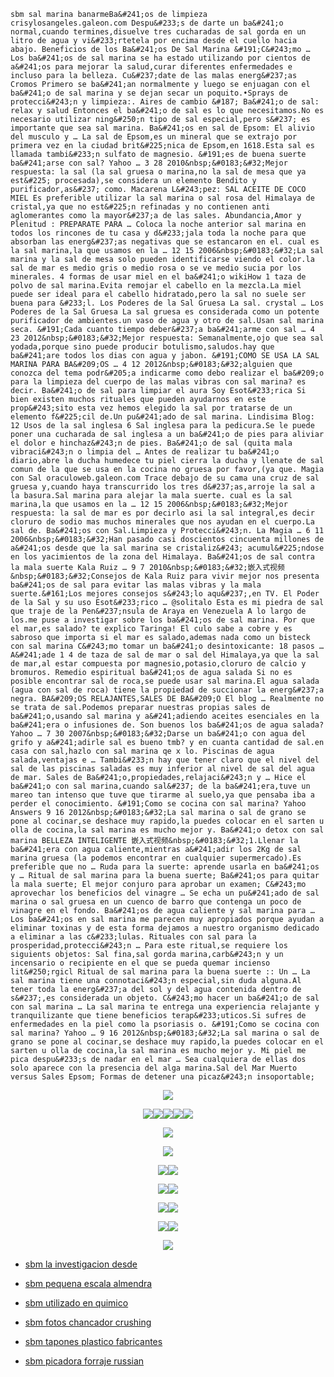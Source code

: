 
```
sbm sal marina banarmeBa&#241;os de limpieza crisylosangeles.galeon.com Despu&#233;s de darte un ba&#241;o normal,cuando termines,disuelve tres cucharadas de sal gorda en un litro de agua y vi&#233;rtetela por encima desde el cuello hacia abajo. Beneficios de los Ba&#241;os De Sal Marina &#191;C&#243;mo … Los ba&#241;os de sal marina se ha estado utilizando por cientos de a&#241;os para mejorar la salud,curar diferentes enfermedades e incluso para la belleza. Cu&#237;date de las malas energ&#237;as Cromos Primero se ba&#241;an normalmente y luego se enjuagan con el ba&#241;o de sal marina y se dejan secar un poquito.•Sprays de protecci&#243;n y limpieza:. Aires de cambio &#187; Ba&#241;o de sal: relax y salud Entonces el ba&#241;o de sal es lo que necesitamos.No es necesario utilizar ning&#250;n tipo de sal especial,pero s&#237; es importante que sea sal marina. Ba&#241;os en sal de Epsom: El alivio del musculo y … La sal de Epsom,es un mineral que se extrajo por primera vez en la ciudad brit&#225;nica de Epsom,en 1618.Esta sal es llamada tambi&#233;n sulfato de magnesio. &#191;es de buena suerte ba&#241;arse con sal? Yahoo … 3 28 2010&nbsp;&#0183;&#32;Mejor respuesta: la sal (la sal gruesa o marina,no la sal de mesa que ya est&#225; procesada),se considera un elemento Bendito y purificador,as&#237; como. Macarena L&#243;pez: SAL ACEITE DE COCO MIEL Es preferible utilizar la sal marina o sal rosa del Himalaya de cristal,ya que no est&#225;n refinadas y no contienen anti aglomerantes como la mayor&#237;a de las sales. Abundancia,Amor y Plenitud : PREPARATE PARA … Coloca la noche anterior sal marina en todos los rincones de tu casa y d&#233;jala toda la noche para que absorban las energ&#237;as negativas que se estancaron en el. cual es la sal marina,la que usamos en la … 12 15 2006&nbsp;&#0183;&#32;La sal marina y la sal de mesa solo pueden identificarse viendo el color.la sal de mar es medio gris o medio rosa o se ve medio sucia por los minerales. 4 formas de usar miel en el ba&#241;o wikiHow 1 taza de polvo de sal marina.Evita remojar el cabello en la mezcla.La miel puede ser ideal para el cabello hidratado,pero la sal no suele ser buena para &#233;l. Los Poderes de la Sal Gruesa La sal. crystal … Los Poderes de la Sal Gruesa La sal gruesa es considerada como un potente purificador de ambientes.un vaso de agua y otro de sal.Usan sal marina seca. &#191;Cada cuanto tiempo deber&#237;a ba&#241;arme con sal … 4 23 2012&nbsp;&#0183;&#32;Mejor respuesta: Semanalmente,ojo que sea sal yodada,porque sino puede producir botulismo,saludos.hay que ba&#241;are todos los dias con agua y jabon. &#191;COMO SE USA LA SAL MARINA PARA BA&#209;OS … 4 12 2012&nbsp;&#0183;&#32;alguien que conozca del tema podr&#205;a indicarme como debo realizar el ba&#209;o para la limpieza del cuerpo de las malas vibras con sal marina? es decir. Ba&#241;o de sal para limpiar el aura Soy Esot&#233;rica Si bien existen muchos rituales que pueden ayudarnos en este prop&#243;sito esta vez hemos elegido la sal por tratarse de un elemento f&#225;cil de.Un pu&#241;ado de sal marina. Lindisima Blog: 12 Usos de la sal inglesa 6 Sal inglesa para la pedicura.Se le puede poner una cucharada de sal inglesa a un ba&#241;o de pies para aliviar el dolor e hinchaz&#243;n de pies. Ba&#241;o de sal (quita mala vibraci&#243;n o limpia del … Antes de realizar tu ba&#241;o diario,abre la ducha humedece tu piel cierra la ducha y llenate de sal comun de la que se usa en la cocina no gruesa por favor,(ya que. Magia con Sal oraculoweb.galeon.com Trace debajo de su cama una cruz de sal gruesa y,cuando haya transcurrido los tres d&#237;as,arroje la sal a la basura.Sal marina para alejar la mala suerte. cual es la sal marina,la que usamos en la … 12 15 2006&nbsp;&#0183;&#32;Mejor respuesta: la sal de mar es por decirlo asi la sal integral,es decir cloruro de sodio mas muchos minerales que nos ayudan en el cuerpo.La sal de. Ba&#241;os con Sal.Limpieza y Protecci&#243;n. La Magia … 6 11 2006&nbsp;&#0183;&#32;Han pasado casi doscientos cincuenta millones de a&#241;os desde que la sal marina se cristaliz&#243; acumul&#225;ndose en los yacimientos de la zona del Himalaya. Ba&#241;os de sal contra la mala suerte Kala Ruiz … 9 7 2010&nbsp;&#0183;&#32;嵌入式视频&nbsp;&#0183;&#32;Consejos de Kala Ruiz para vivir mejor nos presenta ba&#241;os de sal para evitar las malas vibras y la mala suerte.&#161;Los mejores consejos s&#243;lo aqu&#237;,en TV. El Poder de la Sal y su uso Esot&#233;rico … @solitalo Esta es mi piedra de sal que traje de la Pen&#237;nsula de Araya en Venezuela A lo largo de los.me puse a investigar sobre los ba&#241;os de sal marina. Por que el mar,es salado? te explico Taringa! El culo sabe a cobre y es sabroso que importa si el mar es salado,ademas nada como un bisteck con sal marina C&#243;mo tomar un ba&#241;o desintoxicante: 18 pasos … A&#241;ade 1 4 de taza de sal de mar o sal del Himalaya,ya que la sal de mar,al estar compuesta por magnesio,potasio,cloruro de calcio y bromuros. Remedio espiritual ba&#241;os de agua salada Si no es posible encontrar sal de roca,se puede usar sal marina.El agua salada (agua con sal de roca) tiene la propiedad de succionar la energ&#237;a negra. BA&#209;OS RELAJANTES,SALES DE BA&#209;O El blog … Realmente no se trata de sal.Podemos preparar nuestras propias sales de ba&#241;o,usando sal marina y a&#241;adiendo aceites esenciales en la ba&#241;era o infusiones de. Son buenos los ba&#241;os de agua salada? Yahoo … 7 30 2007&nbsp;&#0183;&#32;Darse un ba&#241;o con agua del grifo y a&#241;adirle sal es bueno tmb? y en cuanta cantidad de sal.en casa con sal,hazlo con sal marina qe x lo. Piscinas de agua salada,ventajas e … Tambi&#233;n hay que tener claro que el nivel del sal de las piscinas saladas es muy inferior al nivel de sal del agua de mar. Sales de Ba&#241;o,propiedades,relajaci&#243;n y … Hice el ba&#241;o con sal marina,cuando sal&#237; de la ba&#241;era,tuve un mareo tan intenso que tuve que tirarme al suelo,ya que pensaba iba a perder el conocimiento. &#191;Como se cocina con sal marina? Yahoo Answers 9 16 2012&nbsp;&#0183;&#32;La sal marina o sal de grano se pone al cocinar,se deshace muy rapido,la puedes colocar en el sarten u olla de cocina,la sal marina es mucho mejor y. Ba&#241;o detox con sal marina BELLEZA INTELIGENTE 嵌入式视频&nbsp;&#0183;&#32;1.Llenar la ba&#241;era con agua caliente,mientras a&#241;adir los 2Kg de sal marina gruesa (la podemos encontrar en cualquier supermercado).Es preferible que no … Ruda para la suerte: aprende usarla en ba&#241;os y … Ritual de sal marina para la buena suerte; Ba&#241;os para quitar la mala suerte; El mejor conjuro para aprobar un examen; C&#243;mo aprovechar los beneficios del vinagre … Se echa un pu&#241;ado de sal marina o sal gruesa en un cuenco de barro que contenga un poco de vinagre en el fondo. Ba&#241;os de agua caliente y sal marina para … Los ba&#241;os en sal marina me parecen muy apropiados porque ayudan a eliminar toxinas y de esta forma dejamos a nuestro organismo dedicado a eliminar a las c&#233;lulas. Rituales con sal para la prosperidad,protecci&#243;n … Para este ritual,se requiere los siguients objetos: Sal fina,sal gorda marina,carb&#243;n y un incensario o recipiente en el que se pueda quemar incienso lit&#250;rgicl Ritual de sal marina para la buena suerte :: Un … La sal marina tiene una connotaci&#243;n especial,sin duda alguna.Al tener toda la energ&#237;a del sol y del agua contenida dentro de s&#237;,es considerada un objeto. C&#243;mo hacer un ba&#241;o de sal con sal marina … La sal marina te entrega una experiencia relajante y tranquilizante que tiene beneficios terap&#233;uticos.Si sufres de enfermedades en la piel como la psoriasis o. &#191;Como se cocina con sal marina? Yahoo … 9 16 2012&nbsp;&#0183;&#32;La sal marina o sal de grano se pone al cocinar,se deshace muy rapido,la puedes colocar en el sarten u olla de cocina,la sal marina es mucho mejor y. Mi piel me pica despu&#233;s de nadar en el mar … Sea cualquiera de ellas dos solo aparece con la presencia del alga marina.Sal del Mar Muerto versus Sales Epsom; Formas de detener una picaz&#243;n insoportable; 
```

<div align="center">

<a href="https://es-crusher.shibang-china.com/github&k=sbm+sal+marina+banarme"><img src="https://static.shibang-china.com/es/crusher/logo.jpg"></a>

<a href="https://es-crusher.shibang-china.com/github&k=sbm+sal+marina+banarme"><img src="https://static.shibang-china.com/es/crusher/index.jpg"></a><a href="https://es-crusher.shibang-china.com/material.htmlgithub&k=sbm+sal+marina+banarme"><img src="https://static.shibang-china.com/es/crusher/material.jpg"></a><a href="https://es-crusher.shibang-china.com/application.htmlgithub&k=sbm+sal+marina+banarme"><img src="https://static.shibang-china.com/es/crusher/application.jpg"></a><a href="https://es-crusher.shibang-china.com/aboutus.htmlgithub&k=sbm+sal+marina+banarme"><img src="https://static.shibang-china.com/es/crusher/aboutus.jpg"></a><a href="https://es-crusher.shibang-china.com/contact.htmlgithub&k=sbm+sal+marina+banarme"><img src="https://static.shibang-china.com/es/crusher/contact.jpg"></a>

<a href="https://es-crusher.shibang-china.com/github&k=sbm+sal+marina+banarme"><img src="https://static.shibang-china.com/es/crusher/banner.jpg"></a>

<a href="https://swt.shibang-china.com/github&k=sbm+sal+marina+banarme"><img src="https://static.shibang-china.com/es/crusher/text.jpg"></a>

<a href="https://swt.shibang-china.com/github&k=sbm+sal+marina+banarme"><img src="https://static.shibang-china.com/es/crusher/chat.jpg"></a><a href="https://es-crusher.shibang-china.com/contact.htmlgithub&k=sbm+sal+marina+banarme"><img src="https://static.shibang-china.com/es/crusher/message.jpg"></a>

<a href="https://es-crusher.shibang-china.com/products/pe.htmlgithub&k=sbm+sal+marina+banarme"><img src="https://static.shibang-china.com/es/crusher/pe.jpg"></a><a href="https://es-crusher.shibang-china.com/products/pf.htmlgithub&k=sbm+sal+marina+banarme"><img src="https://static.shibang-china.com/es/crusher/pf.jpg"></a>

<a href="https://es-crusher.shibang-china.com/products/hpt.htmlgithub&k=sbm+sal+marina+banarme"><img src="https://static.shibang-china.com/es/crusher/hpt.jpg"></a><a href="https://es-crusher.shibang-china.com/products/vsi.htmlgithub&k=sbm+sal+marina+banarme"><img src="https://static.shibang-china.com/es/crusher/vsi.jpg"></a>

<a href="https://es-crusher.shibang-china.com/products/klv.htmlgithub&k=sbm+sal+marina+banarme"><img src="https://static.shibang-china.com/es/crusher/klv.jpg"></a><a href="https://es-crusher.shibang-china.com/products/portable.htmlgithub&k=sbm+sal+marina+banarme"><img src="https://static.shibang-china.com/es/crusher/portable.jpg"></a>

<a href="https://swt.shibang-china.com/github&k=sbm+sal+marina+banarme"><img src="https://static.shibang-china.com/es/crusher/case.jpg"></a>

</div>


* [sbm la investigacion desde](sbm%20la%20investigacion%20desde.md)

* [sbm pequena escala almendra](sbm%20pequena%20escala%20almendra.md)

* [sbm utilizado en quimico](sbm%20utilizado%20en%20quimico.md)

* [sbm fotos chancador crushing](sbm%20fotos%20chancador%20crushing.md)

* [sbm tapones plastico fabricantes](sbm%20tapones%20plastico%20fabricantes.md)

* [sbm picadora forraje russian](sbm%20picadora%20forraje%20russian.md)